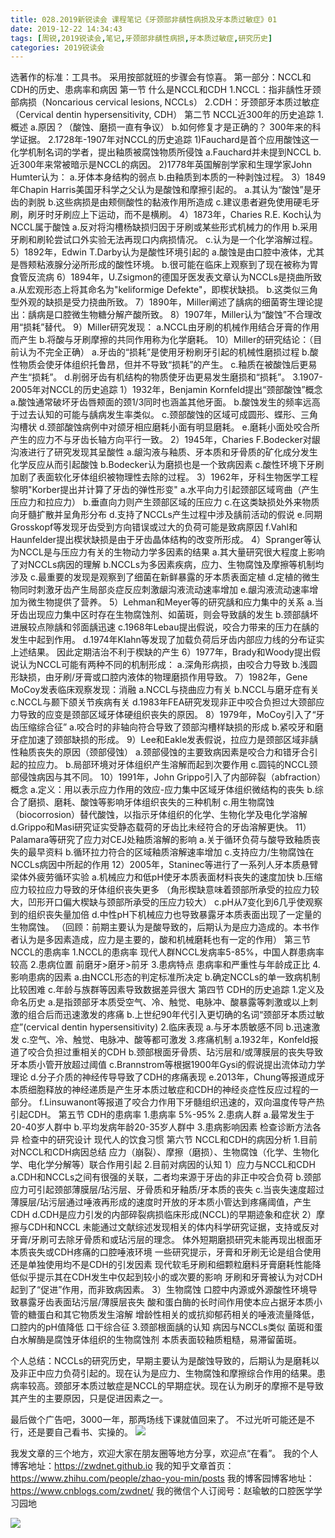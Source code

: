 ```yaml
---
title: 028.2019新锐读会 课程笔记《牙颈部非龋性病损及牙本质过敏症》01
date: 2019-12-22 14:34:43
tags: [周锐,2019锐读会,笔记,牙颈部非龋性病损,牙本质过敏症,研究历史]
categories: 2019锐读会
---
```

选著作的标准：工具书。
采用按部就班的步骤会有惊喜。
第一部分：NCCL和CDH的历史、患病率和病因
第一节 什么是NCCL和CDH
1.NCCL：指非龋性牙颈部病损（Noncarious cervical lesions, NCCLs）
2.CDH：牙颈部牙本质过敏症（Cervical dentin hypersensitivity, CDH）
第二节 NCCL近300年的历史追踪
1.概述
a.原因？（酸蚀、磨损一直有争议）
b.如何修复才是正确的？
300年来的科学证据。
2.1728年-1907年对NCCL的历史追踪
1)Fauchard是首个应用酸蚀这一化学机制名词的学者，提出釉质被腐蚀物质所侵蚀
a.Fauchard并未提到NCCL
b.近300年来常被暗示是NCCL的病因。
2)1778年英国解剖学家和生理学家John Humter认为：
a.牙体本身结构的弱点
b.由釉质到本质的一种剥蚀过程。
3）1849年Chapin Harris美国牙科学之父认为是酸蚀和摩擦引起的。
a.其认为“酸蚀”是牙齿的剥脱
b.这些病损是由颊侧酸性的黏液作用所造成
c.建议患者避免使用硬毛牙刷，刷牙时牙刷应上下运动，而不是横刷。
4）1873年，Charies R.E. Koch认为NCCL属于酸蚀
a.反对将沟槽杨缺损归因于牙刷或某些形式机械力的作用
b.采用牙刷和刷轮尝试口外实验无法再现口内病损情况。
c.认为是一个化学溶解过程。
5）1892年，Edwin T.Darby认为是酸性环境引起的
a.酸蚀是由口腔中液体，尤其是唇颊粘液腺分泌所形成的酸性环境。
b.很可能在临床上观察到了现在被称为胃食管反流病
6）1894年，U.Zsigmon的德国牙医发表文章认为NCCLs是挠曲所致
a.从宏观形态上将其命名为"keliformige Defekte"，即楔状缺损。
b.这类似三角型外观的缺损是受力挠曲所致。
7）1890年，Miller阐述了龋病的细菌寄生理论提出：龋病是口腔微生物糖分解产酸所致。
8）1907年，Miller认为“酸蚀”不合理改用“损耗”替代。
9）Miller研究发现：
a.NCCL由牙刷的机械作用结合牙膏的作用而产生
b.将酸与牙刷摩擦的共同作用称为化学磨耗。
10）Miller的研究结论：（目前认为不完全正确）
a.牙齿的“损耗”是使用牙粉刷牙引起的机械性磨损过程
b.酸性物质会使牙体组织托鲁昂，但并不导致“损耗”的产生。
c.釉质在被酸蚀后更易产生“损耗”。
d.削弱牙齿有机结构的物质使牙齿更易发生磨损和“损耗”。
3.1907-2005年对NCCL的历史追踪
1）1932年，Benjamin Kornfeld提出“颈部酸蚀”概念
a.酸蚀通常破坏牙齿唇颊面的颈1/3同时也涵盖其他牙面。
b.酸蚀发生的频率远高于过去认知的可能与龋病发生率类似。
c.颈部酸蚀的区域可成圆形、蝶形、三角沟槽状
d.颈部酸蚀病例中对颌牙相应磨耗小面有明显磨耗。
e.磨耗小面处咬合所产生的应力不与牙齿长轴方向平行一致。
2）1945年，Charies F.Bodecker对龈沟液进行了研究发现其呈酸性
a.龈沟液与釉质、牙本质和牙骨质的矿化成分发生化学反应从而引起酸蚀
b.Bodecker认为磨损也是一个致病因素
c.酸性环境下牙刷加剧了表面软化牙体组织被物理性去除的过程。
3）1962年，牙科生物医学工程黎明"Korber提出并计算了牙齿的弹性形变"
a.水平向力引起颈部区域弯曲（产生压应力和拉应力）
b.垂直向力则产生颈部区域的压应力
c.在这类缺损处外来物质向牙髓扩散并呈角形分布
d.支持了NCCLs产生过程中涉及龋前活动的假说
e.同期Grosskopf等发现牙齿受到方向错误或过大的负荷可能是致病原因
f.Vahl和Haunfelder提出楔状缺损是由于牙齿晶体结构的改变所形成。
4）Spranger等认为NCCL是与压应力有关的生物动力学多因素的结果
a.其大量研究很大程度上影响了对NCCLs病因的理解
b.NCCLs为多因素疾病，应力、生物腐蚀及摩擦等机制均涉及
c.最重要的发现是观察到了细菌在新鲜暴露的牙本质表面定植
d.定植的微生物同时刺激牙齿产生局部炎症反应刺激龈沟液流动速率增加
e.龈沟液流动速率增加为微生物提供了营养。
5）Lehman和Meyer等的研究龋和应力集中的关系
a.当牙齿出现应力集中区时存在生物腐蚀剂、如菌斑，则会导致龋的发生
b.颈部龋坏进展较点隙龋和邻面龋迅速
c.1968年Lebau提出假说，咬合力带来的压力在龋的发生中起到作用。
d.1974年Klahn等发现了加载负荷后牙齿内部应力线的分布证实上述结果。
因此定期洁治不利于楔缺的产生
6）1977年，Brady和Woody提出假说认为NCCL可能有两种不同的机制形成：
a.深角形病损，由咬合力导致
b.浅圆形缺损，由牙刷/牙膏或口腔内液体的物理磨损作用导致。
7）1982年，Gene MoCoy发表临床观察发现：消融
a.NCCL与挠曲应力有关
b.NCCL与磨牙症有关
c.NCCL与颞下颌关节疾病有关
d.1983年FEA研究发现非正中咬合负担过大颈部应力导致的应变是颈部区域牙体硬组织丧失的原因。
8）1979年，MoCoy引入了“牙齿压缩综合征”
a.咬合时的非轴向符合导致了颈部沟槽样缺损的形成
b.紧咬牙和磨牙症加速了颈部缺损的形成。
9）Lee和Eakle发表假说，拉应力是颈部区域非龋性釉质丧失的原因（颈部侵蚀）
a.颈部侵蚀的主要致病因素是咬合力和错牙合引起的拉应力。
b.局部环境对牙体组织产生溶解而起到次要作用
c.圆钝的NCCL颈部侵蚀病因与其不同。
10）1991年，John Grippo引入了内部碎裂（abfraction）概念
a.定义：用以表示应力作用的效应-应力集中区域牙体组织微结构的丧失
b.综合了磨损、磨耗、酸蚀等影响牙体组织丧失的三种机制
c.用生物腐蚀（biocorrosion）替代酸蚀，以指示牙体组织的化学、生物化学及电化学溶解
d.Grippo和Masi研究证实受静态载荷的牙齿比未经符合的牙齿溶解更快。
11）Palamara等研究了应力对CEJ处釉质溶解的影响
a.关于循环负荷与酸导致釉质丧失的最早资料
b.循环拉力符合的区域釉质溶解速率增加
c.支持应力/生物腐蚀在NCCLs病因中所起的作用
12）2005年，Staninec等进行了一系列人牙本质悬臂梁体外疲劳循环实验
a.机械应力和低pH使牙本质表面材料丧失的速度加快
b.压缩应力较拉应力导致的牙体组织丧失更多
（角形楔缺意味着颈部所承受的拉应力较大，凹形开口偏大楔缺与颈部所承受的压应力较大）
c.pH从7变化到6几乎使观察到的组织丧失量加倍
d.中性pH下机械应力也导致暴露牙本质表面出现了一定量的生物腐蚀。
（回顾：前期主要认为是酸导致的，后期认为是应力造成的。本书作者认为是多因素造成，应力是主要的，酸和机械磨耗也有一定的作用）
第三节 NCCL的患病率
1.NCCL的患病率
现代人群NCCL发病率5-85%，中国人群患病率较高
2.患病位置
前磨牙>磨牙>前牙
3.患病特点
患病率和严重性与年龄成正比
4.影响患病的因素
a.由NCCL形态的判定标准所决定
b.确定NCCLs的单一致病机制比较困难
c.年龄与族群等因素导致数据差异很大
第四节 CDH的历史追踪
1.定义及命名历史
a.是指颈部牙本质受空气、冷、触觉、电脉冲、酸暴露等刺激或以上刺激的组合后而迅速激发的疼痛
b.上世纪90年代引入更切确的名词“颈部牙本质过敏症”(cervical dentin hypersensitivity)
2.临床表现
a.与牙本质敏感不同
b.迅速激发
c.空气、冷、触觉、电脉冲、酸等都可激发
3.疼痛机制
a.1932年，Konfeld报道了咬合负担过重相关的CDH
b.颈部根面牙骨质、玷污层和/或薄膜层的丧失导致牙本质小管开放超过阈值
c.Brannstrom等根据1900年Gysi的假说提出流体动力学理论
d.分子介质的神经传导导致了CDH的疼痛表现
e.2013年，Chung等报道成牙本质细胞释放的神经递质是产生牙本质过敏症和CDH的神经炎症性反应过程的一部分。
f.Linsuwanont等报道了咬合力作用下牙髓组织迅速的，双向温度传导产热引起CDH。
第五节 CDH的患病率
1.患病率
5%-95%
2.患病人群
a.最常发生于20-40岁人群中
b.平均发病年龄20-35岁人群中
3.患病影响因素
检查诊断方法各异
检查中的研究设计
现代人的饮食习惯
第六节 NCCL和CDH的病因分析
1.目前对NCCL和CDH病因总结
应力（崩裂）、摩擦（磨损）、生物腐蚀（化学、生物化学、电化学分解等）联合作用引起
2.目前对病因的认知
1）应力与NCCL和CDH
a.CDH和NCCLs之间有很强的关联，二者均来源于牙齿的非正中咬合负荷
b.颈部应力可引起颈部薄膜层/玷污层、牙骨质和牙釉质/牙本质的丧失
c.当丧失速度超过薄膜层/玷污层通过唾液再形成的速度时开放的牙本质小管达到疼痛阈值，产生CDH
d.CDH是应力引发的内部碎裂病损临床形成(NCCL)的早期迹象和症状
2）摩擦与CDH和NCCL
未能通过文献综述发现相关的体内科学研究证据，支持或反对牙膏/牙刷可去除牙骨质和或玷污层的理念。
体外短期磨损研究未能再现出根面牙本质丧失或CDH疼痛的口腔唾液环境
一些研究提示，牙膏和牙刷无论是组合使用还是单独使用均不是CDH的引发因素
现代软毛牙刷和细颗粒磨料牙膏磨耗性能降低似乎提示其在CDH发生中仅起到较小的或次要的影响
牙刷和牙膏被认为对CDH起到了“促进”作用，而非致病因素。
3）生物腐蚀
口腔中内源或外源酸性环境导致暴露牙齿表面玷污层/薄膜层丧失
酸和蛋白酶的长时间作用使本应占据牙本质小管的糖蛋白和其它物质发生溶解
增龄性相关的或抗抑郁药相关的唾液流量降低，口腔内的pH值降低
口干综合征
3.颈部根面龋的认知
病因与NCCLs类似
菌斑和蛋白水解酶是腐蚀牙体组织的生物腐蚀剂
本质表面较釉质粗糙，易滞留菌斑。

个人总结：NCCLs的研究历史，早期主要认为是酸蚀导致的，后期认为是磨耗以及非正中应力负荷引起的。现在认为是应力、生物腐蚀和摩擦综合作用的结果。患病率较高。颈部牙本质过敏症是NCCL的早期症状。现在认为刷牙的摩擦不是导致其产生的主要原因，只是促进因素之一。

最后做个广告吧，3000一年，那两场线下课就值回来了。 不过光听可能还是不行，还是要自己看书、实操的。
![](https://zymblog-1258069789.cos.ap-chengdu.myqcloud.com/blog0152-2019rdh/011/02.png)

我发文章的三个地方，欢迎大家在朋友圈等地方分享，欢迎点“在看”。
我的个人博客地址：https://zwdnet.github.io
我的知乎文章首页： https://www.zhihu.com/people/zhao-you-min/posts
我的博客园博客地址： https://www.cnblogs.com/zwdnet/
我的微信个人订阅号：赵瑜敏的口腔医学学习园地


![](https://zymblog-1258069789.cos.ap-chengdu.myqcloud.com/other/wx.jpg)
